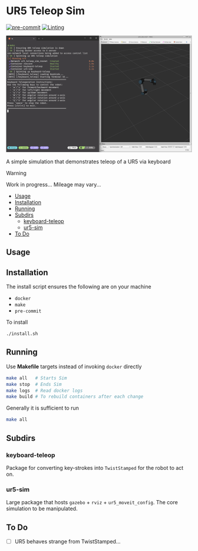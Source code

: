 # UR5 Teleop Sim

[![pre-commit](https://img.shields.io/badge/pre--commit-enabled-brightgreen?logo=pre-commit)](https://github.com/pre-commit/pre-commit)
[![Linting](https://github.com/m-normand/ur5_teleop_sim/actions/workflows/ci-lint.yml/badge.svg)](https://github.com/m-normand/ur5_teleop_sim/actions/workflows/ci-lint.yml)

![sim_run](docs/sim_run.png)

A simple simulation that demonstrates teleop of a UR5 via keyboard

> [!WARNING]
> Work in progress... Mileage may vary...

- [Usage](#usage)
- [Installation](#installation)
- [Running](#running)
- [Subdirs](#subdirs)
  - [keyboard-teleop](#keyboard-teleop)
  - [ur5-sim](#ur5-sim)
- [To Do](#to-do)

## Usage

## Installation

The install script ensures the following are on your machine

- `docker`
- `make`
- `pre-commit`

To install

```bash
./install.sh
```

## Running

Use **Makefile** targets instead of invoking `docker` directly

```bash
make all   # Starts Sim
make stop  # Ends Sim
make logs  # Read docker logs
make build # To rebuild containers after each change
```

Generally it is sufficient to run

```bash
make all
```

## Subdirs

### keyboard-teleop

Package for converting key-strokes into `TwistStamped` for the robot to act on.

### ur5-sim

Large package that hosts `gazebo` + `rviz` + `ur5_moveit_config`.
The core simulation to be manipulated.

## To Do

- [ ] UR5 behaves strange from TwistStamped...
